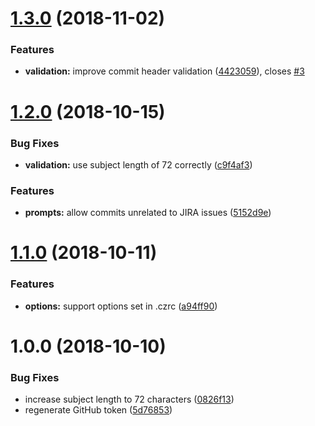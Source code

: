 # [1.3.0](https://github.com/EndemolShineGroup/cz-jira-smart-commit/compare/v1.2.0...v1.3.0) (2018-11-02)


### Features

* **validation:** improve commit header validation ([4423059](https://github.com/EndemolShineGroup/cz-jira-smart-commit/commit/4423059)), closes [#3](https://github.com/EndemolShineGroup/cz-jira-smart-commit/issues/3)

# [1.2.0](https://github.com/EndemolShineGroup/cz-jira-smart-commit/compare/v1.1.0...v1.2.0) (2018-10-15)


### Bug Fixes

* **validation:** use subject length of 72 correctly ([c9f4af3](https://github.com/EndemolShineGroup/cz-jira-smart-commit/commit/c9f4af3))


### Features

* **prompts:** allow commits unrelated to JIRA issues ([5152d9e](https://github.com/EndemolShineGroup/cz-jira-smart-commit/commit/5152d9e))

# [1.1.0](https://github.com/EndemolShineGroup/cz-jira-smart-commit/compare/v1.0.0...v1.1.0) (2018-10-11)


### Features

* **options:** support options set in .czrc ([a94ff90](https://github.com/EndemolShineGroup/cz-jira-smart-commit/commit/a94ff90))

# 1.0.0 (2018-10-10)


### Bug Fixes

* increase subject length to 72 characters ([0826f13](https://github.com/EndemolShineGroup/cz-jira-smart-commit/commit/0826f13))
* regenerate GitHub token ([5d76853](https://github.com/EndemolShineGroup/cz-jira-smart-commit/commit/5d76853))
